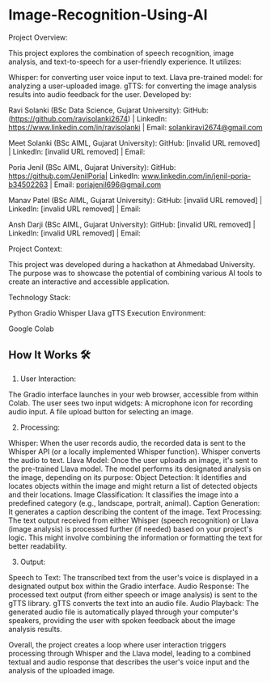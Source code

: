 # Image-Recognition-Using-AI

Project Overview:

This project explores the combination of speech recognition, image analysis, and text-to-speech for a user-friendly experience. It utilizes:

Whisper: for converting user voice input to text.
Llava pre-trained model: for analyzing a user-uploaded image.
gTTS: for converting the image analysis results into audio feedback for the user.
Developed by:

Ravi Solanki (BSc Data Science, Gujarat University): GitHub: (https://github.com/ravisolanki2674) | LinkedIn: https://www.linkedin.com/in/ravisolanki | Email: solankiravi2674@gmail.com

Meet Solanki (BSc AIML, Gujarat University): GitHub: [invalid URL removed] | LinkedIn: [invalid URL removed] | Email: 

Poria Jenil (BSc AIML, Gujarat University): GitHub: https://github.com/JenilPoria| LinkedIn: www.linkedin.com/in/jenil-poria-b34502263 | Email: poriajenil696@gmail.com

Manav Patel (BSc AIML, Gujarat University): GitHub: [invalid URL removed] | LinkedIn: [invalid URL removed] | Email:

Ansh Darji (BSc AIML, Gujarat University): GitHub: [invalid URL removed] | LinkedIn: [invalid URL removed] | Email:

Project Context:

This project was developed during a hackathon at Ahmedabad University. The purpose was to showcase the potential of combining various AI tools to create an interactive and accessible application.

Technology Stack:

Python
Gradio
Whisper
Llava
gTTS
Execution Environment:

Google Colab

## How It Works 🛠️

1. User Interaction:

The Gradio interface launches in your web browser, accessible from within Colab.
The user sees two input widgets:
A microphone icon for recording audio input.
A file upload button for selecting an image.

2. Processing:

Whisper: When the user records audio, the recorded data is sent to the Whisper API (or a locally implemented Whisper function). Whisper converts the audio to text.
Llava Model: Once the user uploads an image, it's sent to the pre-trained Llava model. The model performs its designated analysis on the image, depending on its purpose:
Object Detection: It identifies and locates objects within the image and might return a list of detected objects and their locations.
Image Classification: It classifies the image into a predefined category (e.g., landscape, portrait, animal).
Caption Generation: It generates a caption describing the content of the image.
Text Processing: The text output received from either Whisper (speech recognition) or Llava (image analysis) is processed further (if needed) based on your project's logic. This might involve combining the information or formatting the text for better readability.

3. Output:

Speech to Text: The transcribed text from the user's voice is displayed in a designated output box within the Gradio interface.
Audio Response: The processed text output (from either speech or image analysis) is sent to the gTTS library. gTTS converts the text into an audio file.
Audio Playback: The generated audio file is automatically played through your computer's speakers, providing the user with spoken feedback about the image analysis results.


Overall, the project creates a loop where user interaction triggers processing through Whisper and the Llava model, leading to a combined textual and audio response that describes the user's voice input and the analysis of the uploaded image.
